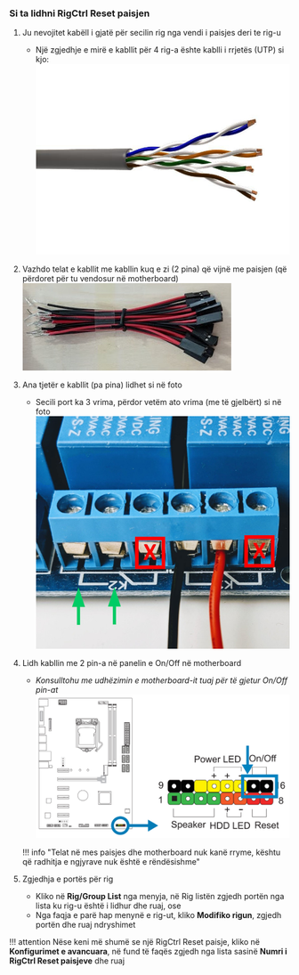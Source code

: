 ### Si ta lidhni RigCtrl Reset paisjen

1. Ju nevojitet kabëll i gjatë për secilin rig nga vendi i paisjes deri te rig-u
    - Një zgjedhje e mirë e kabllit për 4 rig-a ështe kablli i rrjetës (UTP) si kjo:
    ![UTP Cable](/img/utp.jpg?resize=400,200)

2. Vazhdo telat e kabllit me kabllin kuq e zi (2 pina) që vijnë me paisjen (që përdoret për tu vendosur në motherboard)
    ![2pin](/img/2pin.jpg)

3. Ana tjetër e kabllit (pa pina) lidhet si në foto
    - Secili port ka 3 vrima, përdor vetëm ato vrima (me të gjelbërt) si në foto
    ![Reset wiring](/img/relay-wiring-c.jpg?resize=600,400)

4. Lidh kabllin me 2 pin-a në panelin e On/Off në motherboard
    - _Konsulltohu me udhëzimin e motherboard-it tuaj për të gjetur On/Off pin-at_
    ![Motherboard](/img/mb-panel-connection.png?resize=600,400)

    !!! info "Telat në mes paisjes dhe motherboard nuk kanë rryme, kështu që radhitja e ngjyrave nuk është e rëndësishme"

5. Zgjedhja e portës për rig
    - Kliko në **Rig/Group List** nga menyja, në Rig listën zgjedh portën nga lista ku rig-u është i lidhur dhe ruaj, ose
    - Nga faqja e parë hap menynë e rig-ut, kliko **Modifiko rigun**, zgjedh portën dhe ruaj ndryshimet

!!! attention
    Nëse keni më shumë se një RigCtrl Reset paisje, kliko në **Konfigurimet e avancuara**, në fund të faqës zgjedh nga lista sasinë **Numri i RigCtrl Reset paisjeve** dhe ruaj

